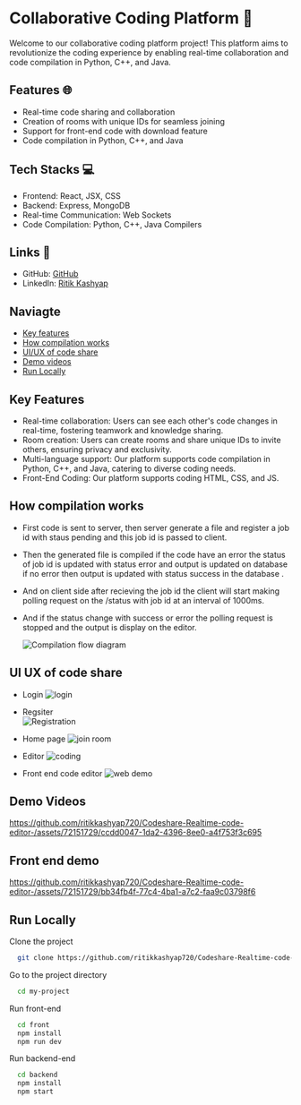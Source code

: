 # Collaborative Coding Platform 🚀

Welcome to our collaborative coding platform project! This platform aims to revolutionize the coding experience by enabling real-time collaboration and code compilation in Python, C++, and Java.

## Features 🌐

- Real-time code sharing and collaboration
- Creation of rooms with unique IDs for seamless joining
- Support for front-end code with download feature
- Code compilation in Python, C++, and Java

## Tech Stacks 💻

- Frontend: React, JSX, CSS
- Backend: Express, MongoDB
- Real-time Communication: Web Sockets
- Code Compilation: Python, C++, Java Compilers

## Links 🔗

- GitHub: [GitHub](https://github.com/ritikkashyap720)
- LinkedIn: [Ritik Kashyap](https://www.linkedin.com/in/ritik-kashyap-24812a1b9/)

## Naviagte
- [Key features](#key-features)
- [How compilation works](#how-compilation-works)
- [UI/UX of code share](#ui-ux-of-code-share)
- [Demo videos](#demo-videos)
- [Run Locally](#run-locally)

## Key Features

- Real-time collaboration: Users can see each other's code changes in real-time, fostering teamwork and knowledge sharing.
- Room creation: Users can create rooms and share unique IDs to invite others, ensuring privacy and exclusivity.
- Multi-language support: Our platform supports code compilation in Python, C++, and Java, catering to diverse coding needs.
- Front-End Coding: Our platform supports coding HTML, CSS, and JS.

## How compilation works

- First code is sent to server, then server generate a file and register a job id with staus pending and this job id is passed to client.
- Then the generated file is compiled if the code have an error the status of job id is updated with status error and output is updated on database if no error then output is updated with status success in the database .
- And on client side after recieving the job id the client will start making polling request on the /status with job id at an interval of 1000ms.
- And if the status change with success or error the polling request is stopped and the output is display on the editor.

  ![Compilation flow diagram](https://github.com/ritikkashyap720/Codeshare-Realtime-code-editor-/assets/72151729/b5c44cb1-958b-4f8d-9b38-25d222ee1101)

## UI UX of code share
- Login
  ![login](https://github.com/ritikkashyap720/Codeshare-Realtime-code-editor-/assets/72151729/8fe64524-73d3-4381-a228-7561113883ab)
- Regsiter  
  ![Registration](https://github.com/ritikkashyap720/Codeshare-Realtime-code-editor-/assets/72151729/0bff0345-cd36-4700-869c-0a904f164d1d)
  
- Home page
  ![join room](https://github.com/ritikkashyap720/Codeshare-Realtime-code-editor-/assets/72151729/a36d0127-2cf7-4f82-b244-0c12d83fafca)
- Editor
  ![coding](https://github.com/ritikkashyap720/Codeshare-Realtime-code-editor-/assets/72151729/124d0797-7e26-4e3a-9e8c-885f6a481a8c)
- Front end code editor
  ![web demo](https://github.com/ritikkashyap720/Codeshare-Realtime-code-editor-/assets/72151729/d876f282-0fe7-469f-958d-4572f7dba850)


## Demo Videos 

https://github.com/ritikkashyap720/Codeshare-Realtime-code-editor-/assets/72151729/ccdd0047-1da2-4396-8ee0-a4f753f3c695

## Front end demo

https://github.com/ritikkashyap720/Codeshare-Realtime-code-editor-/assets/72151729/bb34fb4f-77c4-4ba1-a7c2-faa9c03798f6


## Run Locally

Clone the project

```bash
  git clone https://github.com/ritikkashyap720/Codeshare-Realtime-code-editor-
```

Go to the project directory

```bash
  cd my-project
```

Run front-end
```bash
  cd front
  npm install
  npm run dev
```

Run backend-end
```bash
  cd backend
  npm install
  npm start
```






